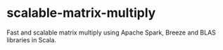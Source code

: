 # scalable-matrix-multiply
Fast and scalable matrix multiply using Apache Spark, Breeze and BLAS libraries in Scala.
